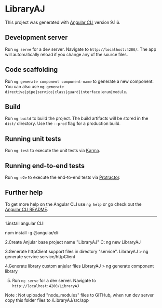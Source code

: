 # LibraryAJ

This project was generated with [Angular CLI](https://github.com/angular/angular-cli) version 9.1.6.

## Development server

Run `ng serve` for a dev server. Navigate to `http://localhost:4200/`. The app will automatically reload if you change any of the source files.

## Code scaffolding

Run `ng generate component component-name` to generate a new component. You can also use `ng generate directive|pipe|service|class|guard|interface|enum|module`.

## Build

Run `ng build` to build the project. The build artifacts will be stored in the `dist/` directory. Use the `--prod` flag for a production build.

## Running unit tests

Run `ng test` to execute the unit tests via [Karma](https://karma-runner.github.io).

## Running end-to-end tests

Run `ng e2e` to execute the end-to-end tests via [Protractor](http://www.protractortest.org/).

## Further help

To get more help on the Angular CLI use `ng help` or go check out the [Angular CLI README](https://github.com/angular/angular-cli/blob/master/README.md).


---------------------------------

1.install angular CLI

npm install -g @angular/cli

2.Create Anjular base project name "LibraryAJ"
C:<User> ng new LibraryAJ

3.Generate httpClient support files in directory "service".
LibraryAJ > ng generate service service/httpClient

4.Generate library custom anjular files
LibraryAJ > ng generate component library

5. Run `ng serve` for a dev server.  Navigate to `http://localhost:4200/LibraryAJ`


Note : Not uploaded "node_modules" files to GITHub, when run dev server copy this folder files to <user>/LibraryAJ/src/app

